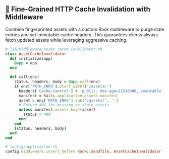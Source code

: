 ## 🔄 Fine-Grained HTTP Cache Invalidation with Middleware

Combine fingerprinted assets with a custom Rack middleware to purge stale entries and set immutable cache headers. This guarantees clients always fetch updated assets while leveraging aggressive caching.

```ruby
# lib/middleware/asset_cache_invalidator.rb
class AssetCacheInvalidator
  def initialize(app)
    @app = app
  end

  def call(env)
    status, headers, body = @app.call(env)
    if env['PATH_INFO'].start_with?('/assets/')
      headers['Cache-Control'] = 'public, max-age=31536000, immutable'
      manifest = Rails.application.assets_manifest
      asset = env['PATH_INFO'].sub('/assets/', '')
      # Return 404 for missing or stale assets
      unless manifest.assets.key?(asset)
        status = 404
      end
    end
    [status, headers, body]
  end
end

# config/application.rb
config.middleware.insert_before Rack::Sendfile, AssetCacheInvalidator
```